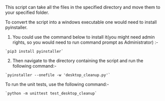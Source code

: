 This script can take all the files in the specified directory and move them to your specified folder. 

To convert the script into a windows executable one would need to install pyinstaller. 
  1. You could use the command below to install it(you might need admin rights, so you would need to run command prompt as Administrator) :-

    `pip3 install pyinstaller`


  2. Then navigate to the directory containing the script and run the following command:-

    `pyinstaller --onefile -w 'desktop_cleanup.py'`

To run the unit tests, use the following command:-

    `python -m unittest test_desktop_cleanup`
